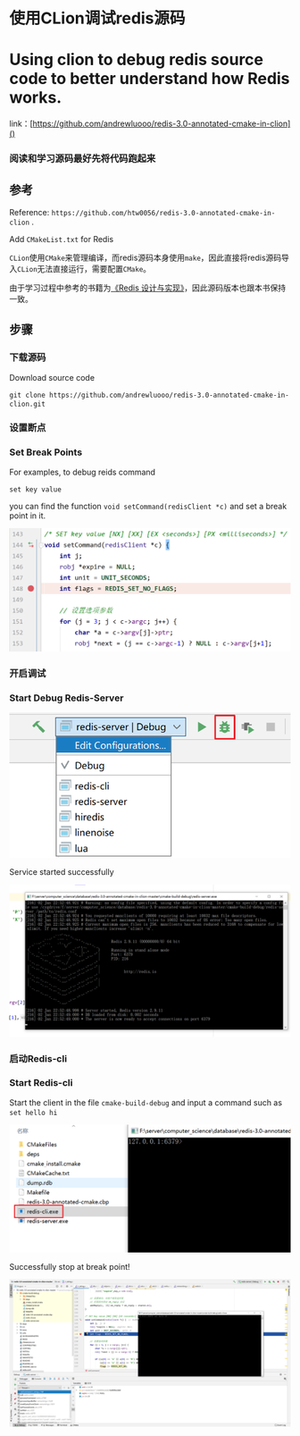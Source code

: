 # 使用CLion调试redis源码
# Using clion to debug redis source code to better understand how Redis works.

link：[https://github.com/andrewluooo/redis-3.0-annotated-cmake-in-clion]()

### 阅读和学习源码最好先将代码跑起来

## 参考

Reference: `https://github.com/htw0056/redis-3.0-annotated-cmake-in-clion` .

Add `CMakeList.txt` for Redis

`CLion`使用`CMake`来管理编译，而redis源码本身使用`make`，因此直接将redis源码导入`CLion`无法直接运行，需要配置`CMake`。

由于学习过程中参考的书籍为[《Redis 设计与实现》](http://redisbook.com/)，因此源码版本也跟本书保持一致。

## 步骤

### 下载源码

Download source code

```shell
git clone https://github.com/andrewluooo/redis-3.0-annotated-cmake-in-clion.git
```

### 设置断点
### Set Break Points

For examples, to debug reids command
```
set key value
```
you can find the function `void setCommand(redisClient *c)` and set a break point in it.

![image](https://github.com/andrewluooo/redis-3.0-annotated-cmake-in-clion/blob/main/IMG/clionDebugRedis_setCommand.png)

### 开启调试
### Start Debug Redis-Server

![image](https://github.com/andrewluooo/redis-3.0-annotated-cmake-in-clion/blob/main/IMG/clionDebugRedis01.png)

Service started successfully

![image](https://github.com/andrewluooo/redis-3.0-annotated-cmake-in-clion/blob/main/IMG/clionDebugRedis_startServer.png)

### 启动Redis-cli
### Start Redis-cli

Start the client in the file `cmake-build-debug` and input a command such as `set hello hi`

![image](https://github.com/andrewluooo/redis-3.0-annotated-cmake-in-clion/blob/main/IMG/clionDebugRedis_startClient.png)

Successfully stop at break point!

![image](https://github.com/andrewluooo/redis-3.0-annotated-cmake-in-clion/blob/main/IMG/clionDebugRedis_breakPoint.png)
